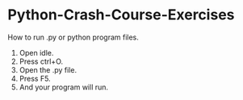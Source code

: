# Python-Crash-Course-Exercises
How to run .py or python program files.
1. Open idle.
2. Press ctrl+O.
3. Open the .py file.
4. Press F5.
5. And your program will run.
